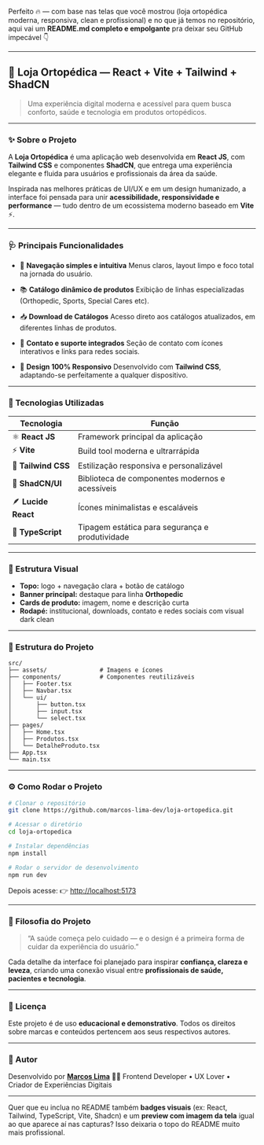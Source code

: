 Perfeito 🔥 — com base nas telas que você mostrou (loja ortopédica moderna, responsiva, clean e profissional) e no que já temos no repositório, aqui vai um **README.md completo e empolgante** pra deixar seu GitHub impecável 👇

---

## 🦴 Loja Ortopédica — React + Vite + Tailwind + ShadCN

> Uma experiência digital moderna e acessível para quem busca conforto, saúde e tecnologia em produtos ortopédicos.

---

### ✨ Sobre o Projeto

A **Loja Ortopédica** é uma aplicação web desenvolvida em **React JS**, com **Tailwind CSS** e componentes **ShadCN**, que entrega uma experiência elegante e fluida para usuários e profissionais da área da saúde.

Inspirada nas melhores práticas de UI/UX e em um design humanizado, a interface foi pensada para unir **acessibilidade, responsividade e performance** — tudo dentro de um ecossistema moderno baseado em **Vite** ⚡.

---

### 🩺 Principais Funcionalidades

* 🧭 **Navegação simples e intuitiva**
  Menus claros, layout limpo e foco total na jornada do usuário.

* 📚 **Catálogo dinâmico de produtos**
  Exibição de linhas especializadas (Orthopedic, Sports, Special Cares etc).

* 📥 **Download de Catálogos**
  Acesso direto aos catálogos atualizados, em diferentes linhas de produtos.

* 🧡 **Contato e suporte integrados**
  Seção de contato com ícones interativos e links para redes sociais.

* 📱 **Design 100% Responsivo**
  Desenvolvido com **Tailwind CSS**, adaptando-se perfeitamente a qualquer dispositivo.

---

### 🧩 Tecnologias Utilizadas

| Tecnologia          | Função                                          |
| ------------------- | ----------------------------------------------- |
| ⚛️ **React JS**     | Framework principal da aplicação                |
| ⚡ **Vite**          | Build tool moderna e ultrarrápida               |
| 🎨 **Tailwind CSS** | Estilização responsiva e personalizável         |
| 🧱 **ShadCN/UI**    | Biblioteca de componentes modernos e acessíveis |
| 🪶 **Lucide React** | Ícones minimalistas e escaláveis                |
| 🧩 **TypeScript**   | Tipagem estática para segurança e produtividade |

---

### 🌈 Estrutura Visual

* **Topo:** logo + navegação clara + botão de catálogo
* **Banner principal:** destaque para linha **Orthopedic**
* **Cards de produto:** imagem, nome e descrição curta
* **Rodapé:** institucional, downloads, contato e redes sociais com visual dark clean

---

### 📁 Estrutura do Projeto

```
src/
├── assets/               # Imagens e ícones
├── components/           # Componentes reutilizáveis
│   ├── Footer.tsx
│   ├── Navbar.tsx
│   └── ui/
│       ├── button.tsx
│       ├── input.tsx
│       └── select.tsx
├── pages/
│   ├── Home.tsx
│   ├── Produtos.tsx
│   └── DetalheProduto.tsx
├── App.tsx
└── main.tsx
```

---

### ⚙️ Como Rodar o Projeto

```bash
# Clonar o repositório
git clone https://github.com/marcos-lima-dev/loja-ortopedica.git

# Acessar o diretório
cd loja-ortopedica

# Instalar dependências
npm install

# Rodar o servidor de desenvolvimento
npm run dev
```

Depois acesse:
👉 [http://localhost:5173](http://localhost:5173)

---

### 🧠 Filosofia do Projeto

> “A saúde começa pelo cuidado — e o design é a primeira forma de cuidar da experiência do usuário.”

Cada detalhe da interface foi planejado para inspirar **confiança, clareza e leveza**, criando uma conexão visual entre **profissionais de saúde, pacientes e tecnologia**.

---

### 🧾 Licença

Este projeto é de uso **educacional e demonstrativo**.
Todos os direitos sobre marcas e conteúdos pertencem aos seus respectivos autores.

---

### 💬 Autor

Desenvolvido por **[Marcos Lima](https://github.com/marcos-lima-dev)** 🧑‍💻
Frontend Developer • UX Lover • Criador de Experiências Digitais

---

Quer que eu inclua no README também **badges visuais** (ex: React, Tailwind, TypeScript, Vite, Shadcn) e um **preview com imagem da tela** igual ao que aparece aí nas capturas? Isso deixaria o topo do README muito mais profissional.

